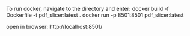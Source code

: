 To run docker, navigate to the directory and enter:
docker build -f Dockerfile -t pdf_slicer:latest .
docker run -p 8501:8501 pdf_slicer:latest

open in browser:
http://localhost:8501/
